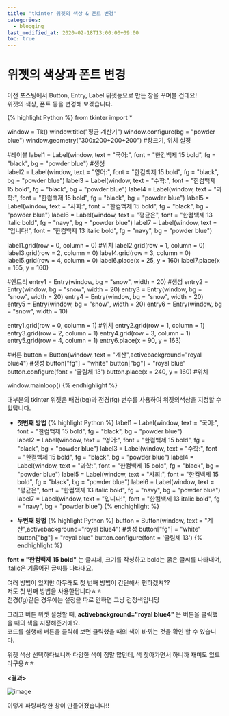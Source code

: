 ```yaml
---
title: "tkinter 위젯의 색상 & 폰트 변경"
categories: 
  - blogging
last_modified_at: 2020-02-18T13:00:00+09:00
toc: true
---
```

위젯의 색상과 폰트 변경
=================
이전 포스팅에서 Button, Entry, Label 위젯등으로 만든 창을 꾸며볼 건데요!  
위젯의 색상, 폰트 등을 변경해 보겠습니다.  

{% highlight Python %}
from tkinter import *

window = Tk()
window.title("평균 계산기")
window.configure(bg = "powder blue")
window.geometry("300x200+200+200")  #창크기, 위치 설정  

#레이블
label1 = Label(window, text = "국어:", font = "한컴백제 15 bold", fg = "black", bg = "powder blue")  #생성  
label2 = Label(window, text = "영어:", font = "한컴백제 15 bold", fg = "black", bg = "powder blue")
label3 = Label(window, text = "수학:", font = "한컴백제 15 bold", fg = "black", bg = "powder blue")
label4 = Label(window, text = "과학:", font = "한컴백제 15 bold", fg = "black", bg = "powder blue")
label5 = Label(window, text = "사회:", font = "한컴백제 15 bold", fg = "black", bg = "powder blue")
label6 = Label(window, text = "평균은", font = "한컴백제 13 italic bold", fg = "navy", bg = "powder blue")
label7 = Label(window, text = "입니다!", font = "한컴백제 13 italic bold", fg = "navy", bg = "powder blue")

label1.grid(row = 0, column = 0)  #위치
label2.grid(row = 1, column = 0)
label3.grid(row = 2, column = 0)
label4.grid(row = 3, column = 0)
label5.grid(row = 4, column = 0)
label6.place(x = 25, y = 160)
label7.place(x = 165, y = 160)

#엔트리
entry1 = Entry(window, bg = "snow", width = 20)  #생성
entry2 = Entry(window, bg = "snow", width = 20)
entry3 = Entry(window, bg = "snow", width = 20)
entry4 = Entry(window, bg = "snow", width = 20)
entry5 = Entry(window, bg = "snow", width = 20)
entry6 = Entry(window, bg = "snow", width = 10)

entry1.grid(row = 0, column = 1)  #위치
entry2.grid(row = 1, column = 1)
entry3.grid(row = 2, column = 1)
entry4.grid(row = 3, column = 1)
entry5.grid(row = 4, column = 1)
entry6.place(x = 90, y = 163)

#버튼
button = Button(window, text = "계산",activebackground="royal blue4")  #생성
button["fg"] = "white"
button["bg"] = "royal blue"
button.configure(font = '굴림체 13')
button.place(x = 240, y = 160)  #위치

window.mainloop()
{% endhighlight %}

대부분의 tkinter 위젯은 배경(bg)과 전경(fg) 변수를 사용하여 위젯의색상을 지정할 수 있답니다.   

* **첫번째 방법**
{% highlight Python %}
label1 = Label(window, text = "국어:", font = "한컴백제 15 bold", fg = "black", bg = "powder blue")   
label2 = Label(window, text = "영어:", font = "한컴백제 15 bold", fg = "black", bg = "powder blue")
label3 = Label(window, text = "수학:", font = "한컴백제 15 bold", fg = "black", bg = "powder blue")
label4 = Label(window, text = "과학:", font = "한컴백제 15 bold", fg = "black", bg = "powder blue")
label5 = Label(window, text = "사회:", font = "한컴백제 15 bold", fg = "black", bg = "powder blue")
label6 = Label(window, text = "평균은", font = "한컴백제 13 italic bold", fg = "navy", bg = "powder blue")
label7 = Label(window, text = "입니다!", font = "한컴백제 13 italic bold", fg = "navy", bg = "powder blue")
{% endhighlight %}

* **두번째 방법**
{% highlight Python %}
button = Button(window, text = "계산",activebackground="royal blue4")  #생성
button["fg"] = "white"
button["bg"] = "royal blue"
button.configure(font = '굴림체 13')
{% endhighlight %}

**font = "한컴백제 15 bold"** 는 글씨체, 크기를 작성하고 bold는 굵은 글씨를 나타내며, italic은 기울어진 글씨를 나타내요.  

여러 방법이 있지만 아무래도 첫 번째 방법이 간단해서 편하겠져??  
저도 첫 번째 방법을 사용한답니다ㅎㅎ  
전경(fg)같은 경우에는 설정을 따로 안하면 그냥 검정색입니당  

그리고 버튼 위젯 설정할 때, **activebackground="royal blue4"** 은 버튼을 클릭했을 때의 색을 지정해준거에요.  
코드를 실행해 버튼을 클릭해 보면 클릭했을 때의 색이 바뀌는 것을 확인 할 수 있습니다.  

위젯 색상 선택하다보니까 다양한 색이 정말 많던데, 색 찾아가면서 하니까 재미도 있드라구용ㅎㅎ  

**<결과>**

![image](https://user-images.githubusercontent.com/59803206/74699968-8ec94e80-5245-11ea-93c1-d37b882bd68b.png)

이렇게 파랑파랑한 창이 만들어졌습니다!!
